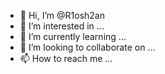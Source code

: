 - 👋 Hi, I’m @R1osh2an
- 👀 I’m interested in ...
- 🌱 I’m currently learning ...
- 💞️ I’m looking to collaborate on ...
- 📫 How to reach me ...

<!---
R1osh2an/R1osh2an is a ✨ special ✨ repository because its `README.md` (this file) appears on your GitHub profile.
You can click the Preview link to take a look at your changes.
--->
